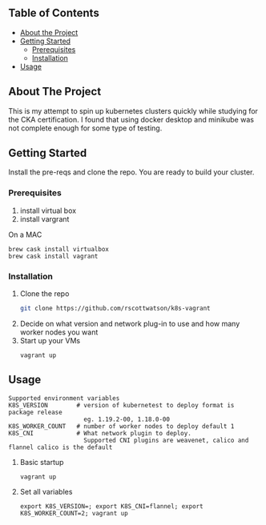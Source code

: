 
<!-- TABLE OF CONTENTS -->
## Table of Contents

* [About the Project](#about-the-project)
* [Getting Started](#getting-started)
  * [Prerequisites](#prerequisites)
  * [Installation](#installation)
* [Usage](#usage)




<!-- ABOUT THE PROJECT -->
## About The Project

This is my attempt to spin up kubernetes clusters quickly while studying for the CKA certification.
I found that using docker desktop and minikube was not complete enough for some type of testing.



<!-- GETTING STARTED -->
## Getting Started

Install the pre-reqs and clone the repo.  You are ready to build your cluster.

### Prerequisites

1. install virtual box
2. install vargrant

On a MAC 
```
brew cask install virtualbox
brew cask install vagrant
```


### Installation

1. Clone the repo
    ```sh
    git clone https://github.com/rscottwatson/k8s-vagrant
    ```
2. Decide on what version and network plug-in to use and how many worker nodes you want
3. Start up your VMs
    ```
    vagrant up
    ```



<!-- USAGE EXAMPLES -->
## Usage
```
Supported environment variables
K8S_VERSION        # version of kubernetest to deploy format is package release
                     eg. 1.19.2-00, 1.18.0-00 
K8S_WORKER_COUNT   # number of worker nodes to deploy default 1
K8S_CNI            # What network plugin to deploy. 
                     Supported CNI plugins are weavenet, calico and flannel calico is the default
```

1. Basic startup
    ```
    vagrant up
    ```
2. Set all variables
    ```
    export K8S_VERSION=; export K8S_CNI=flannel; export K8S_WORKER_COUNT=2; vagrant up
    ```




